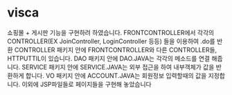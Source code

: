 # visca

쇼핑몰 + 게시판 기능을 구현하려 하였습니다.
FRONTCONTROLLER에서 각각의 CONTROLLER(EX JoinController, LoginController 등등) 들을 이용하여 .do를 반환
CONTROLLER 패키지 안에 FRONTCONTROLLER와 다른 CONTROLLER들, HTTPUTTIL이 있습니다.
DAO 패키지 안에 DAO.JAVA는 각각의 메소드를 연결 해줍니다.
SERVICE 패키지 안에 SERVICE.JAVA는 외부 접근을 하여 내부객체가 값을 반환하게 합니다.
VO 패키지 안에 ACCOUNT.JAVA는 회원정보 입력할때의 값을 지정합니다.
이외에 JSP파일들로 페이지들을 구현해 놓았습니다
